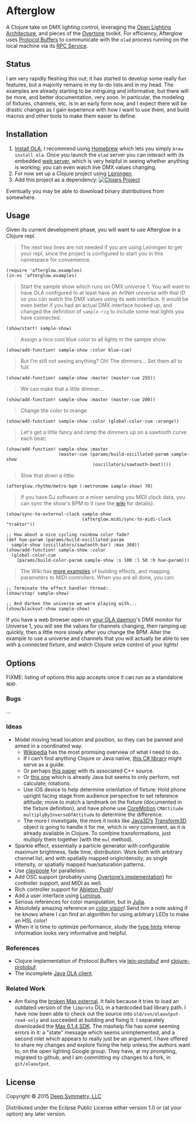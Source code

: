 # Afterglow

A Clojure take on DMX lighting control, leveraging the
[Open Lighting Architecture](https://www.openlighting.org/ola/), and
pieces of the [Overtone](https://github.com/overtone/overtone)
toolkit. For efficiency, Afterglow uses
[Protocol Buffers](https://developers.google.com/protocol-buffers/docs/overview)
to communicate with the `olad` process running on the local machine
via its
[RPC Service](https://docs.openlighting.org/doc/latest/rpc_system.html).

## Status

I am very rapidly fleshing this out; it has started to develop some
really fun features, but a majority remains in my to-do lists and in
my head. The examples are already starting to be intriguing and
informative, but there will be more, and better documentation, very
soon. In particular, the modeling of fixtures, channels, etc. is in an
early form now, and I expect there will be drastic changes as I gain
experience with how I want to use them, and build macros and other
tools to make them easier to define.

## Installation

1. [Install OLA](https://www.openlighting.org/ola/getting-started/downloads/);
   I recommend using [Homebrew](http://brew.sh) which lets you simply
   `brew install ola`. Once you launch the `olad` server you can
   interact with its embedded
   [web server](http://localhost:9090/ola.html), which is very helpful
   in seeing whether anything is working; you can even watch live DMX
   values changing.
2. For now set up a Clojure project using [Leiningen](http://leiningen.org).
3. Add this project as a dependency:
   [![Clojars Project](http://clojars.org/afterglow/latest-version.svg)](http://clojars.org/afterglow)

Eventually you may be able to download binary distributions from somewhere.

## Usage

Given its current development phase, you will want to use Afterglow in a Clojure repl.

> The next two lines are not needed if you are using Leiningen to get your repl,
> since the project is configured to start you in this namespace for convenience.

    (require 'afterglow.examples)
    (in-ns 'afterglow.examples)
    
> Start the sample show which runs on DMX universe 1. You will want to
> have OLA configured to at least have an ArtNet universe with that ID
> so you can watch the DMX values using its web interface. It would be
> even better if you had an actual DMX interface hooked up, and
> changed the definition of `sample-rig` to include some real lights
> you have connected.

    (show/start! sample-show)
    
> Assign a nice cool blue color to all lights in the sample show:

    (show/add-function! sample-show :color blue-cue)
    
> But I'm still not seeing anything? Oh! The dimmers...
> Set them all to full:

    (show/add-function! sample-show :master (master-cue 255))
    
> We can make that a little dimmer...

    (show/add-function! sample-show :master (master-cue 200))
    
> Change the color to orange

    (show/add-function! sample-show :color (global-color-cue :orange))
    
> Let's get a little fancy and ramp the dimmers up on a sawtooth curve each beat:

    (show/add-function! sample-show :master
                        (master-cue (params/build-oscillated-param sample-show
                                     (oscillators/sawtooth-beat))))
    
> Slow that down a little:

    (afterglow.rhythm/metro-bpm (:metronome sample-show) 70)
    
> If you have DJ software or a mixer sending you MIDI clock data, you
> can sync the show's BPM to it (see the
> [wiki](https://github.com/brunchboy/afterglow/wiki/MIDI-Mapping-and-Beat-Sync#syncing-to-midi-clock)
> for details):

    (show/sync-to-external-clock sample-show
                                 (afterglow.midi/sync-to-midi-clock "traktor"))

    ;; How about a nice cycling rainbow color fade?
    (def hue-param (params/build-oscillated-param
      sample-show (oscillators/sawtooth-bar) :max 360))
    (show/add-function! sample-show :color
      (global-color-cue
        (params/build-color-param sample-show :s 100 :l 50 :h hue-param)))

> The Wiki has
> [more examples](https://github.com/brunchboy/afterglow/wiki/Effect-Examples)
> of building effects, and mapping parameters to MIDI controllers.
> When you are all done, you can:

    ;; Terminate the effect handler thread:
    (show/stop! sample-show)
    
    ;; And darken the universe we were playing with...
    (show/blackout-show sample-show)

If you have a web browser open on
[your OLA daemon](http://localhost:9090/ola.html)'s DMX monitor for
Universe 1, you will see the values for channels changing, then
ramping up quickly, then a little more slowly after you change the
BPM. Alter the example to use a universe and channels that you will
actually be able to see with a connected fixture, and watch Clojure
seize control of your lights!

## Options

FIXME: listing of options this app accepts once it can run as a standalone app.

### Bugs

...

### Ideas

* Model moving head location and position, so they can be panned and aimed in a coordinated way.
    - [Wikipedia](http://en.wikipedia.org/wiki/Rotation_formalisms_in_three_dimensions) has the most promising overview of what I need to do.
    - If I can’t find anything Clojure or Java native, [this C# library](http://www.codeproject.com/Articles/17425/A-Vector-Type-for-C) might serve as a guide.
    - Or perhaps [this paper](https://www.fastgraph.com/makegames/3drotation/) with its associated C++ source.
    - Or [this one](http://inside.mines.edu/fs_home/gmurray/ArbitraryAxisRotation/) which is already Java but seems to only perform, not calculate, rotations.
    - Use iOS device to help determine orientation of fixture: Hold phone upright facing stage from audience perspective to set reference attitude; move to match a landmark on the fixture (documented in the fixture definition), and have phone use [CoreMotion](https://developer.apple.com/library/ios/documentation/CoreMotion/Reference/CMAttitude_Class/index.html#//apple_ref/occ/instm/CMAttitude/multiplyByInverseOfAttitude:) `CMAttitude` `multiplyByInverseOfAttitude` to determine the difference.
    - The more I investigate, the more it looks like [Java3D’s](http://docs.oracle.com/cd/E17802_01/j2se/javase/technologies/desktop/java3d/forDevelopers/J3D_1_3_API/j3dapi/) [Transform3D](http://docs.oracle.com/cd/E17802_01/j2se/javase/technologies/desktop/java3d/forDevelopers/J3D_1_3_API/j3dapi/javax/media/j3d/Transform3D.html) object is going to handle it for me, which is very convenient, as it is already available in Clojure. To combine transformations, just multiply them together (with the `mul` method).
* Sparkle effect, essentially a particle generator with configurable maximum brightness, fade time, distribution. Work both with arbitrary channel list, and with spatially mapped origin/density; as single intensity, or spatially mapped hue/saturation patterns.
* Use [claypoole](https://clojars.org/com.climate/claypoole) for parallelism.
* Add OSC support (probably using [Overtone&rsquo;s implementation](https://github.com/rosejn/osc-clj)) for controller support, and MIDI as well.
* Rich controller support for [Ableton Push](https://forum.ableton.com/viewtopic.php?f=55&t=193744)!
* Add a user interface using [Luminus](http://www.luminusweb.net/docs).
* Serious references for color manipulation, but in [Julia](https://github.com/timholy/Color.jl).
* Absolutely amazing reference on [color vision](http://handprint.com/LS/CVS/color.html)! Send him a note asking if he knows where I can find an algorithm for using arbitrary LEDs to make an HSL color!
* When it is time to optimize performance, study the [type hints](http://clojure.org/java_interop#Java%20Interop-Type%20Hints) interop information looks very informative and helpful.

### References

* Clojure implementation of Protocol Buffers via [lein-protobuf](https://github.com/flatland/lein-protobuf) and [clojure-protobuf](https://github.com/flatland/clojure-protobuf).
* The incomplete [Java OLA client](https://github.com/OpenLightingProject/ola/tree/master/java).

### Related Work

* Am fixing the [broken Max external](https://wiki.openlighting.org/index.php/OlaOutput_Max_External). It fails because it tries to load an outdated version of the `libproto` DLL in a hardcoded bad library path. I have now been able to check out the source into `old/svn/olaoutput-read-only` and succeeded at building and fixing it. I separately downloaded the [Max 6.1.4 SDK](https://cycling74.com/downloads/sdk/). The maxhelp file has some seeming errors in it: a "state" message which seems unimplemented, and a second inlet which appears to really just be an argument. I have offered to share my changes and explore fixing the help unless the authors want to, on the open lighting Google group. They have, at my prompting, migrated to github, and I am committing my changes to a fork, in `git/olaoutput`.

## License

Copyright © 2015 [Deep Symmetry, LLC](http://deepsymmetry.org)

Distributed under the Eclipse Public License either version 1.0 or (at
your option) any later version.
